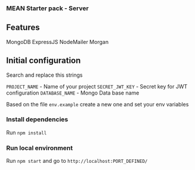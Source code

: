 ### MEAN Starter pack - Server

## Features

MongoDB
ExpressJS
NodeMailer
Morgan


## Initial configuration

Search and replace this strings

`PROJECT_NAME` - Name of your project
`SECRET_JWT_KEY` - Secret key for JWT configuration
`DATABASE_NAME` - Mongo Data base name

Based on the file `env.example` create a new one and set your env variables

### Install dependencies

Run `npm install`

### Run local environment

Run `npm start`
and go to `http://localhost:PORT_DEFINED/`
